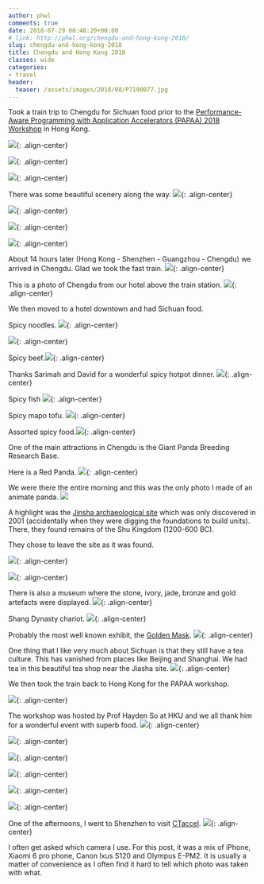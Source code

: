 ```yaml
---
author: phwl
comments: true
date: 2018-07-29 00:48:20+00:00
# link: http://phwl.org/chengdu-and-hong-kong-2018/
slug: chengdu-and-hong-kong-2018
title: Chengdu and Hong Kong 2018
classes: wide
categories:
- travel
header:
  teaser: /assets/images/2018/08/P7190077.jpg
---
```


Took a train trip to Chengdu for Sichuan food prior to the [Performance-Aware Programming with Application Accelerators (PAPAA) 2018 Workshop](http://cscpapaa.eee.hku.hk/) in Hong Kong.

![](/assets/images/2018/08/P7190077.jpg){: .align-center}

![](/assets/images/2018/08/IMG_1758-2.jpg){: .align-center}

<!-- more -->

![](/assets/images/2018/08/IMG_8777.jpg){: .align-center}

There was some beautiful scenery along the way.
![](/assets/images/2018/08/IMG_8770.jpg){: .align-center}

![](/assets/images/2018/08/IMG_8773.jpg){: .align-center}

![](/assets/images/2018/08/P7160007.jpg){: .align-center}

![](/assets/images/2018/08/IMG_8765.jpg){: .align-center}

About 14 hours later (Hong Kong - Shenzhen - Guangzhou - Chengdu) we arrived in Chengdu. Glad we took the fast train.
![](/assets/images/2018/08/IMG_1708.jpg){: .align-center}

This is a photo of Chengdu from our hotel above the train station.
![](/assets/images/2018/08/IMG_8788.jpg){: .align-center}

We then moved to a hotel downtown and had Sichuan food.

Spicy noodles.
![](/assets/images/2018/08/IMG_8797.jpg){: .align-center}

![](/assets/images/2018/08/IMG_8793.jpg){: .align-center}

Spicy beef.![](/assets/images/2018/08/IMG_8794.jpg){: .align-center}

Thanks Sarimah and David for a wonderful spicy hotpot dinner.
![](/assets/images/2018/08/39986768.jpg){: .align-center}

Spicy fish
![](/assets/images/2018/08/IMG_1720-1.jpg){: .align-center}

Spicy mapo tofu.
![](/assets/images/2018/08/IMG_1717.jpg){: .align-center}

Assorted spicy food.![](/assets/images/2018/08/P7170031.jpg){: .align-center}

One of the main attractions in Chengdu is the Giant Panda Breeding Research Base.

Here is a Red Panda.
![](/assets/images/2018/08/P7190052.jpg){: .align-center}

We were there the entire morning and this was the only photo I made of an animate panda.
[
![](/assets/images/2018/08/P7190077.jpg)](/assets/images/2018/08/P7190077.jpg)

A highlight was the [Jinsha archaeological site](https://en.wikipedia.org/wiki/Jinsha_site) which was only discovered in 2001 (accidentally when they were digging the foundations to build units). There, they found remains of the Shu Kingdom (1200-600 BC).

They chose to leave the site as it was found.

![](/assets/images/2018/08/IMG_8841.jpg){: .align-center}

![](/assets/images/2018/08/IMG_8848.jpg){: .align-center}

There is also a museum where the stone, ivory, jade, bronze and gold artefacts were displayed.
![](/assets/images/2018/08/IMG_8868.jpg){: .align-center}

Shang Dynasty chariot.
![](/assets/images/2018/08/IMG_8899.jpg){: .align-center}

Probably the most well known exhibit, the [Golden Mask](http://www.chinadaily.com.cn/china/2012-05/20/content_15339234.htm).
![](/assets/images/2018/08/IMG_8891.jpg){: .align-center}

One thing that I like very much about Sichuan is that they still have a tea culture. This has vanished from places like Beijing and Shanghai. We had tea in this beautiful tea shop near the Jiasha site.
![](/assets/images/2018/08/IMG_8822.jpg){: .align-center}

We then took the train back to Hong Kong for the PAPAA workshop.

![](/assets/images/2018/07/papaa2018.jpeg){: .align-center}

The workshop was hosted by Prof Hayden So at HKU and we all thank him for a wonderful event with superb food.
![](/assets/images/2018/08/39988912.jpg){: .align-center}

![](/assets/images/2018/08/P7250090.jpg){: .align-center}

![](/assets/images/2018/08/P7250101.jpg){: .align-center}

![](/assets/images/2018/08/P7250092.jpg){: .align-center}

![](/assets/images/2018/08/P7250091.jpg){: .align-center}

![](/assets/images/2018/08/P7250099.jpg){: .align-center}

One of the afternoons, I went to Shenzhen to visit [CTaccel](http://www.ct-accel.com/home-2/).
![](/assets/images/2018/08/IMG_1774-1.jpg){: .align-center}

I often get asked which camera I use. For this post, it was a mix of iPhone, Xiaomi 6 pro phone, Canon Ixus S120 and Olympus E-PM2. It is usually a matter of convenience as I often find it hard to tell which photo was taken with what.
